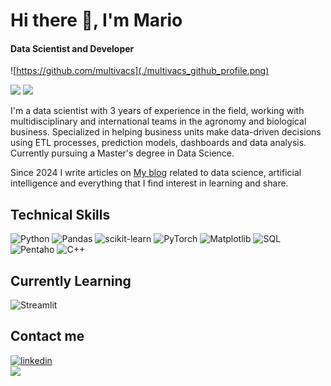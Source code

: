 # Hi there 👋, I'm Mario
#### Data Scientist and Developer

![https://github.com/multivacs](./multivacs_github_profile.png)

[<img src='https://img.shields.io/badge/Portfolio-543DE0?style=for-the-badge' height='30'>](https://multivacs.com)
[<img src='https://img.shields.io/badge/Blog-black?logo=blogger&logoColor=white&labelColor=101010' height='30'>](https://blog.multivacs.com)  

I'm a data scientist with 3 years of experience in the field, working with multidisciplinary and international teams in the agronomy and biological business. Specialized in helping business units make data-driven decisions using ETL processes, prediction models, dashboards and data analysis.
Currently pursuing a Master's degree in Data Science. 

Since 2024 I write articles on [My blog](https://blog.multivacs.com) related to data science, artificial intelligence and everything that I find interest in learning and share.


## Technical Skills
![Python](https://img.shields.io/badge/python-3670A0?style=for-the-badge&logo=python&logoColor=ffdd54)
![Pandas](https://img.shields.io/badge/pandas-%23150458.svg?style=for-the-badge&logo=pandas&logoColor=white)
![scikit-learn](https://img.shields.io/badge/scikit--learn-%23F7931E.svg?style=for-the-badge&logo=scikit-learn&logoColor=white)
![PyTorch](https://img.shields.io/badge/PyTorch-EE4C2C?style=for-the-badge&logo=pytorch&logoColor=white)
![Matplotlib](https://img.shields.io/badge/Matplotlib-%23ffffff.svg?style=for-the-badge&logo=Matplotlib&logoColor=black)
![SQL](https://img.shields.io/badge/SQL-4479A1.svg?style=for-the-badge)
![Pentaho](https://img.shields.io/badge/Pentaho-EE4C2C?style=for-the-badge)
![C++](https://img.shields.io/badge/c++-%2300599C.svg?style=for-the-badge&logo=c%2B%2B&logoColor=white)


## Currently Learning
![Streamlit](https://img.shields.io/badge/-Streamlit-FF4B4B?style=flat&logo=streamlit&logoColor=white)


## Contact me


[<img src='https://img.shields.io/badge/-LinkedIn-blue?style=flat-square&logo=Linkedin&logoColor=white' alt='linkedin' height='30'>](https://www.linkedin.com/in/mario-calpena/)
</br>
[<img src='https://img.shields.io/badge/mario.calpena@outlook.es-D14836?logo=gmail&logoColor=white&labelColor=101010' height='30'>](mailto:mario.calpena@outlook.es)
